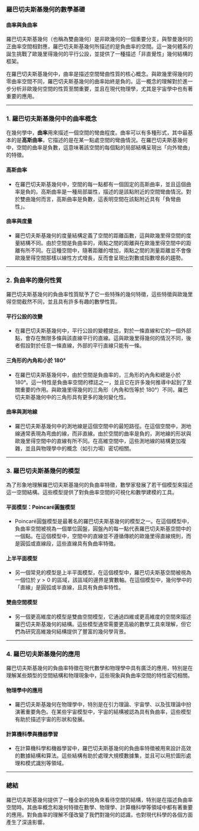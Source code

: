 ### **羅巴切夫斯基幾何的數學基礎**
#### **曲率與負曲率**

羅巴切夫斯基幾何（也稱為雙曲幾何）是非歐幾何的一個重要分支，與黎曼幾何的正曲率空間相對應，羅巴切夫斯基幾何所描述的是負曲率的空間。這一幾何體系的誕生挑戰了歐幾里得幾何的平行公設，並提供了一種描述「非直覺性」幾何結構的框架。

在羅巴切夫斯基幾何中，曲率是描述空間彎曲性質的核心概念。與歐幾里得幾何的零曲率空間不同，羅巴切夫斯基幾何的曲率始終是負的。這一概念的理解對於進一步分析非歐幾何空間的性質至關重要，並且在現代物理學，尤其是宇宙學中也有著重要的應用。

---

### **1. 羅巴切夫斯基幾何中的曲率概念**

在幾何學中，**曲率**用來描述一個空間的彎曲程度。曲率可以有多種形式，其中最基本的是**高斯曲率**，它描述的是在某一點處空間的彎曲情況。在羅巴切夫斯基幾何中，空間的曲率是負數，這意味著該空間的每個點的局部結構呈現出「向外彎曲」的特徵。

#### **高斯曲率**
- 在羅巴切夫斯基幾何中，空間的每一點都有一個固定的高斯曲率，並且這個曲率是負的。高斯曲率是一種局部屬性，描述的是該點附近的空間彎曲情況。對於雙曲幾何而言，高斯曲率是負數，這表明空間在該點附近具有「負彎曲性」。

#### **曲率與度量**
- 羅巴切夫斯基幾何的度量結構定義了空間的距離函數，這與歐幾里得空間的度量結構不同。由於空間是負曲率的，兩點之間的距離與在歐幾里得空間中的距離有所不同。在這種空間中，隨著距離的增加，兩點之間的測量距離並不會像歐幾里得空間那樣以線性方式增長，反而會呈現出對數或指數增長的趨勢。

---

### **2. 負曲率的幾何性質**

羅巴切夫斯基幾何的負曲率性質賦予了它一些特殊的幾何特徵，這些特徵與歐幾里得空間截然不同，並且具有許多有趣的數學性質。

#### **平行公設的改變**
- 在羅巴切夫斯基幾何中，平行公設的變體提出，對於一條直線和它的一個外部點，會存在無限多條與該直線平行的直線。這與歐幾里得幾何的情況不同，後者假設對於任意一條直線，外部的平行直線只能有一條。

#### **三角形的內角和小於 180°**
- 在羅巴切夫斯基幾何中，由於空間是負曲率的，三角形的內角和總是小於 180°。這一特性是負曲率空間的標誌之一，並且它在許多幾何推導中起到了至關重要的作用。與歐幾里得幾何的三角形（內角和恆等於 180°）不同，羅巴切夫斯基幾何中的三角形具有更多的幾何變化性。

#### **曲率與測地線**
- 羅巴切夫斯基幾何中的測地線是這個空間中的最短路徑。在這個空間中，測地線通常表現為弯曲的線，而非直線。由於空間的曲率是負的，測地線的形狀與歐幾里得空間中的直線有所不同。在高維空間中，這些測地線的結構更加複雜，並且與物理學中的概念（如引力場）密切相關。

---

### **3. 羅巴切夫斯基幾何的模型**

為了形象地理解羅巴切夫斯基幾何的負曲率特徵，數學家發展了若干個模型來描述這一空間結構。這些模型提供了對負曲率空間的可視化和數學建模的工具。

#### **平面模型：Poincaré圓盤模型**
- Poincaré圓盤模型是最著名的羅巴切夫斯基幾何的模型之一。在這個模型中，負曲率空間被視為一個單位圓盤，圓盤內的每一點代表羅巴切夫斯基空間中的一個點。在這個模型中，空間中的直線並不遵循傳統的歐幾里得直線規則，而是圓弧或直線段，這些直線具有負曲率特徵。

#### **上半平面模型**
- 另一個常見的模型是上半平面模型，在這個模型中，羅巴切夫斯基空間被視為一個位於  $`y > 0`$  的區域，該區域的邊界是實數軸。在這個模型中，幾何學中的「直線」是圓弧或半直線，且具有負曲率特性。

#### **雙曲空間模型**
- 另一個更高維度的模型是雙曲空間模型，它通過四維或更高維度的空間來描述羅巴切夫斯基幾何的結構。這些模型通常需要更高級的數學工具來理解，但它們為研究高維幾何結構提供了豐富的幾何學背景。

---

### **4. 羅巴切夫斯基幾何的應用**

羅巴切夫斯基幾何的負曲率特徵在現代數學和物理學中具有廣泛的應用，特別是在理解某些類型的空間結構和物理現象中，這些現象與負曲率空間的特性密切相關。

#### **物理學中的應用**
- 羅巴切夫斯基幾何在物理學中，特別是在引力理論、宇宙學、以及弦理論中扮演著重要角色。在某些宇宙模型中，宇宙的結構被認為具有負曲率，這些模型有助於描述宇宙的形狀和發展。

#### **計算機科學與機器學習**
- 在計算機科學和機器學習中，羅巴切夫斯基幾何的負曲率特徵被用來設計高效的數據結構和算法。這些結構有助於處理大規模數據集，並且可以用於圖形處理和模式識別等領域。

---

### **總結**

羅巴切夫斯基幾何提供了一種全新的視角來看待空間的結構，特別是在描述負曲率空間時。其曲率概念和幾何特徵在數學、物理學、計算機科學等領域中都有著重要的應用。對負曲率的理解不僅改變了我們對幾何的認識，也對現代科學的各個方面產生了深遠影響。